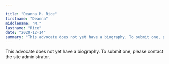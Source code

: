 ```yaml
---

title: "Deanna M. Rice"
firstname: "Deanna"
middlename: "M."
lastname: "Rice"
date: "2020-12-14"
summary: "This advocate does not yet have a biography. To submit one, please contact the site administrator."
---
```

This advocate does not yet have a biography. To submit one, please contact the site administrator.

